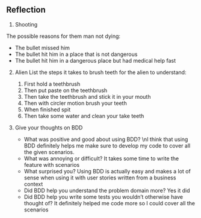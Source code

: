 ## Reflection

1. Shooting

The possible reasons for them man not dying:

- The bullet missed him
- The bullet hit him in a place that is not dangerous
- The bullet hit him in a dangerous place but had medical help fast

2. Alien
   List the steps it takes to brush teeth for the alien to understand:

   1. First hold a teethbrush
   1. Then put paste on the teethbrush
   1. Then take the teethbrush and stick it in your mouth
   1. Then with circler motion brush your teeth
   1. When finished spit
   1. Then take some water and clean your take teeth

3. Give your thoughts on BDD

   - What was positive and good about using BDD?
     \nI think that using BDD definitely helps me make sure to develop my code to cover all the given scenarios.
   - What was annoying or difficult?
     It takes some time to write the feature with scenarios
   - What surprised you?
     Using BDD is actually easy and makes a lot of sense when using it with user stories written from a business context
   - Did BDD help you understand the problem domain more?
     Yes it did
   - Did BDD help you write some tests you wouldn’t otherwise have thought of?
     It definitely helped me code more so I could cover all the scenarios
